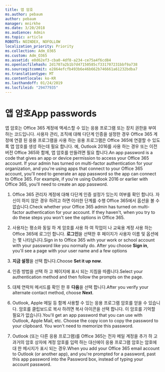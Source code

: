 ```yaml
---
title: 앱 암호
ms.author: pebaum
author: pebaum
manager: mnirkhe
ms.date: 3/20/2018
ms.audience: Admin
ms.topic: article
ROBOTS: NOINDEX, NOFOLLOW
localization_priority: Priority
ms.collection: Adm_O365
ms.custom: Adm_O365
ms.assetid: e0d62ef3-cba0-4df8-a234-ce75a4f6cd84
ms.openlocfilehash: 2d1707a2b1b7d47150585cf331707231bbf9a738
ms.sourcegitcommit: e2864efcfb493b6e46b662b746661a61232bdba7
ms.translationtype: MT
ms.contentlocale: ko-KR
ms.lasthandoff: 01/24/2019
ms.locfileid: "29477935"
---
```

# <a name="app-passwords"></a><span data-ttu-id="d4c38-102">앱 암호</span><span class="sxs-lookup"><span data-stu-id="d4c38-102">App passwords</span></span>

<span data-ttu-id="d4c38-p101">앱 암호는 Office 365 계정에 액세스할 수 있는 응용 프로그램 또는 장치 권한을 부여 하는 코드입니다. 사용자 관리, 조직에 대해 다단계 인증을 설정한 경우 Office 365 계정에 연결 된 응용 프로그램을 사용 하는 응용 프로그램은 Office 365에 연결할 수 있도록 앱 암호를 생성 하는데 필요 합니다. 예, Outlook 2016를 사용 하는 경우 또는 이전 버전 Office 365와 함께, 앱 암호를 만들려면 필요 합니다.</span><span class="sxs-lookup"><span data-stu-id="d4c38-p101">An app password is a code that gives an app or device permission to access your Office 365 account. If your admin has turned on multi-factor authentication for your organization, and you're using apps that connect to your Office 365 account, you'll need to generate an app password so the app can connect to Office 365. For example, if you're using Outlook 2016 or earlier with Office 365, you'll need to create an app password.</span></span>
  
1. <span data-ttu-id="d4c38-p102">Office 365 관리자 계정에 대해 다단계 인증 설정가 있는지 여부를 확인 합니다. 자신이 하지 않은 경우 하려고 하면 이러한 단계를 수행 Office 365에서 옵션을 볼 수 없습니다.</span><span class="sxs-lookup"><span data-stu-id="d4c38-p102">Check whether your Office 365 admin has turned on multi-factor authentication for your account. If they haven't, when you try to do these steps you won't see the options in Office 365.</span></span>
    
2. <span data-ttu-id="d4c38-p103">사용자는 평소와 동일 하 게 암호를 사용 하 여 작업이 나 교육용 계정 사용 하는 Office 365에 로그인 합니다. **로그인**을 선택한 후 페이지가 사용자 이름 및 옵션에는 몇 나타납니다.</span><span class="sxs-lookup"><span data-stu-id="d4c38-p103">Sign in to Office 365 with your work or school account with your password like you normally do. After you choose **Sign in**, you'll see a page with your user name and a few options</span></span> 
    
3. <span data-ttu-id="d4c38-110">**지금 설정**을 선택 합니다.</span><span class="sxs-lookup"><span data-stu-id="d4c38-110">Choose **Set it up now**.</span></span> 
    
4. <span data-ttu-id="d4c38-111">인증 방법을 선택 하 고 페이지에 표시 되는 지침을 따릅니다.</span><span class="sxs-lookup"><span data-stu-id="d4c38-111">Select your authentication method and then follow the prompts on the page.</span></span>
    
5. <span data-ttu-id="d4c38-112">대체 연락처 메서드를 확인 한 후 **다음**을 선택 합니다.</span><span class="sxs-lookup"><span data-stu-id="d4c38-112">After you verify your alternate contact method, choose **Next**.</span></span> 
    
6. <span data-ttu-id="d4c38-p104">Outlook, Apple 메일 등 함께 사용할 수 있는 응용 프로그램 암호를 얻을 수 있습니다. 암호를 클립보드로 복사 하려면 복사 아이콘을 선택 합니다. 이 암호를 기억할 필요가 없습니다.</span><span class="sxs-lookup"><span data-stu-id="d4c38-p104">You'll get an app password that you can use with Outlook, Apple Mail, etc. Choose the copy icon to copy the password to your clipboard. You won't need to memorize this password.</span></span> 
    
7. <span data-ttu-id="d4c38-115">Outlook (또는 다른 응용 프로그램)를 Office 365는 전자 메일 계정을 추가 하 고 과거의 암호 상자에 계정 암호를 입력 하는 대신에이 응용 프로그램 암호는 암호에 대 한 메시지가 표시 되는 경우.</span><span class="sxs-lookup"><span data-stu-id="d4c38-115">When you add your Office 365 email account to Outlook (or another app), and you're prompted for a password, past this app password into the Password box, instead of typing your account password.</span></span> 
    

